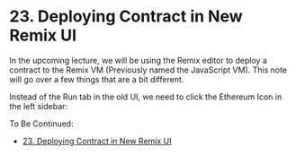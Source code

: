 #   23. Deploying Contract in New Remix UI
In the upcoming lecture, we will be using the Remix editor to deploy a contract to the Remix VM (Previously named the JavaScript VM). This note will go over a few things that are a bit different.

Instead of the Run tab in the old UI, we need to click the Ethereum Icon in the left sidebar:

To Be Continued:

- [23. Deploying Contract in New Remix UI](https://www.udemy.com/course/ethereum-and-solidity-the-complete-developers-guide/learn/lecture/26139654#questions)